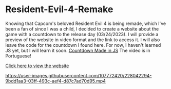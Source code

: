 # Resident-Evil-4-Remake

<p>Knowing that Capcom's beloved Resident Evil 4 is being remade, which I've been a fan of since I was a child, I decided to create a website about the game with a countdown to the release day (03/24/2023). I will provide a preview of the website in video format and the link to access it. I will also leave the code for the countdown I found here. For now, I haven't learned JS yet, but I will learn it soon. <a href="https://www.youtube.com/watch?v=BHn_rUBh2kQ">Countdown Made in JS</a> The video is in Portuguese!
</p>


<a href="https://xmurilo.github.io/Resident-Evil-4-Remake/">Click here to view the website</a>

https://user-images.githubusercontent.com/107772420/228042294-9bdd1aa3-03ff-493c-aef4-d87c7ad70d95.mp4

